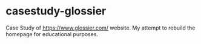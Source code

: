 # casestudy-glossier
Case Study of https://www.glossier.com/ website. My attempt to rebuild the homepage for educational purposes.

